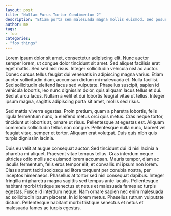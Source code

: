 ```yaml
---
layout: post
title: "Nullam Purus Tortor Condimentum 2"
description: "Etiam porta sem malesuada magna mollis euismod. Sed posuere consectetur est at lobortis."
author: me
tags:
- foo
categories:
- "foo things"
---
```


Lorem ipsum dolor sit amet, consectetur adipiscing elit. Nunc auctor semper lorem, ut congue dolor tincidunt sit amet. Sed aliquet facilisis erat eget mattis. Sed sed nisl risus. Integer sollicitudin vehicula nisl ac auctor. Donec cursus tellus feugiat dui venenatis in adipiscing magna varius. Etiam auctor sollicitudin diam, accumsan dictum mi malesuada et. Nulla facilisi. Sed sollicitudin eleifend lacus sed vulputate. Phasellus suscipit, sapien id vehicula lobortis, leo nunc dignissim dolor, quis aliquam lacus tellus et dui. Sed at arcu lacus. Nullam a velit et dui lobortis feugiat vitae ut tellus. Integer ipsum magna, sagittis adipiscing porta sit amet, mollis sed risus.
<!--more-->
Sed mattis viverra egestas. Proin pretium, quam a pharetra lobortis, felis ligula fermentum nunc, a eleifend metus orci quis metus. Cras neque tortor, tincidunt ut lobortis at, ornare ut risus. Pellentesque at egestas est. Aliquam commodo sollicitudin tellus non congue. Pellentesque nulla nunc, laoreet vel feugiat vitae, semper et tortor. Aliquam erat volutpat. Duis quis nibh quis turpis dignissim lacinia.

Duis eu velit at augue consequat auctor. Sed tincidunt dui id nisi lacinia a pharetra mi aliquet. Praesent vitae tempus tellus. Cras interdum neque ultricies odio mollis ac euismod lorem accumsan. Mauris tempor, diam ac iaculis fermentum, felis eros tempor elit, et convallis mi ipsum non lorem. Class aptent taciti sociosqu ad litora torquent per conubia nostra, per inceptos himenaeos. Phasellus at tortor sed nisl consequat dapibus. Integer fringilla mi pharetra magna sagittis sed tempus ante iaculis. Pellentesque habitant morbi tristique senectus et netus et malesuada fames ac turpis egestas. Fusce id interdum neque. Nam ornare sapien nec enim malesuada ac sollicitudin ipsum placerat. In id lorem metus. Phasellus rutrum vulputate dictum. Pellentesque habitant morbi tristique senectus et netus et malesuada fames ac turpis egestas.

